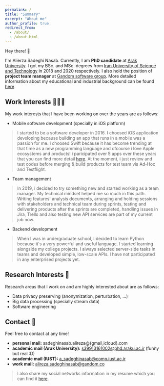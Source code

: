 ```yaml
---
permalink: /
title: "Summary"
excerpt: "About me"
author_profile: true
redirect_from: 
  - /about/
  - /about.html
---
```


Hey there! 👋

I'm Alierza Sadeghi Nasab. Currently, I am **PhD candidate** at [Arak University](http://araku.ac.ir). I got my BSc. and MSc. degrees from [Iran University of Science and Technology](http://www.iust.ac.ir) in 2018 and 2020 respectively. I also hold the position of **project team manager** at [Gandom software group](http://gandom.co). More detailed information about my educational and industrial background can be found [here](https://alirezasn.github.io/cv/).

## Work Interests 👨🏻‍💻

My work interests that I have been working on over the years are as follows:

* Mobile software development (specially in iOS platform)
> I started to be a software developer in 2016. I choosed iOS application developing because building an app that runs in a mobile was a passion for me. I choosed Swift because it has become trending at that time as a new programming language and ofcourse i love Apple ecosystems and products! i paricipated over 5 apps over these years that you can find more detail [here](https://alirezasn.github.io/files/resume.pdf). At the moment, i just review and test codes before merging & build products for test team via Ad-Hoc and Testflight.
* Team management
> In 2019, i decided to try something new and started working as a team manager. My technical mindset helped me so much in this path. Writing features' analysis documents, arranging and holding sessions with stakeholders and technical team during sprints, testing and delivering products after the sprints are completed, handling issues in Jira, Trello and also testing new API services are part of my current job now.
* Backend development
> When I was in undergraduate school, I decided to learn Python because it's a very powerful and useful language. I started learning alongside my college projects. I always selected server-side tasks in teams and developed simple, low-scale APIs. I have not participated in any enterprised projects yet.

## Research Interests 🔬

Research areas that I work on and am highly interested about are as follows:

* Data privacy preserving (anonymization, perturbation, ...)
* Big data processing (specially stream data)
* Software engineering

## Contact 📧

Feel free to contact at any time!

* **personal mail:** sadeghinasab.alireza@{gmail,icloud}.com
* **academic mail (Arak University):** s39913161002@phd.araku.ac.ir (funny but real :D)
* **academic mail (IUST):** a_sadeghinasab@comp.iust.ac.ir
* **work mail:** alireza.sadeghinasab@gandom.co

> I also share my social networks information in my resume which you can find it [here](https://alirezasn.github.io/files/resume.pdf).
